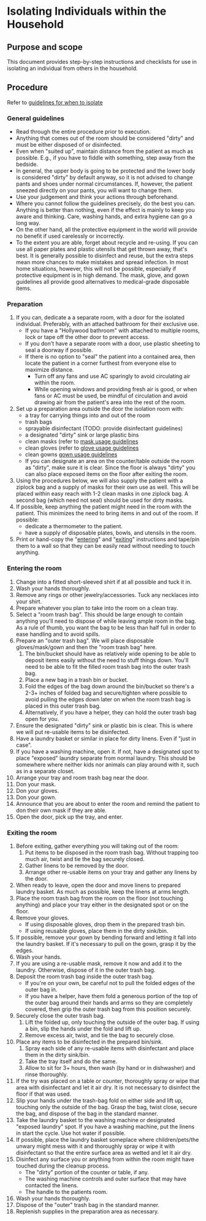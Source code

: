 # Isolating Individuals within the Household

## Purpose and scope

This document provides step-by-step instructions and checklists for use in isolating an individual from others in the household.

## Procedure

Refer to [guidelines for when to isolate](../standards/Household%20Isolation%20Standards.md#guidelines-for-when-to-isolate)

### General guidelines

* Read through the entire procedure prior to execution.
* Anything that comes out of the room should be considered "dirty" and must be either disposed of or disinfected.
* Even when "suited up", maintain distance from the patient as much as possible. E.g., if you have to fiddle with something, step away from the bedside.
* In general, the upper body is going to be protected and the lower body is considered "dirty" by default anyway, so it is not advised to change pants and shoes under normal circumstances. If, however, the patient sneezed directly on your pants, you will want to change them.
* Use your judgement and think your actions through beforehand.
* Where you cannot follow the guidelines precisely, do the best you can. Anything is better than nothing, even if the effect is mainly to keep you aware and thinking. Care, washing hands, and extra hygiene can go a long way.
* On the other hand, all the protective equipment in the world will provide no benefit if used carelessly or incorrectly.
* To the extent you are able, forget about recycle and re-using. If you can use all paper plates and plastic utensils that get thrown away, that's best. It is generally possible to disinfect and reuse, but the extra steps mean more chances to make mistakes and spread infection. In most home situations, however, this will not be possible, especially if protective equipment is in high  demand. The mask, glove, and gown guidelines all provide good alternatives to medical-grade disposable items.

### Preparation

1. If you can, dedicate a a separate room, with a door for the isolated individual. Preferably, with an attached bathroom for their exclusive use.
   * If you have a "Hollywood bathroom" with attached to multiple rooms, lock or tape off the other door to prevent access.
   * If you don't have a separate room with a door, use plastic sheeting to seal a doorway if possible.
   * If there is no option to "seal" the patient into a contained area, then locate the patient in a corner furthest from everyone else to maximize distance.
      * Turn off any fans and use AC sparingly to avoid circulating air within the room.
      * While opening windows and providing fresh air is good, or when fans or AC must be used, be mindful of circulation and avoid drawing air from the patient's area into the rest of the room.
2. Set up a preparation area outside the door the isolation room with:
   * a tray for carrying things into and out of the room
   * trash bags
   * sprayable disinfectant (TODO: provide disinfectant guidelines)
   * a designated "dirty" sink or large plastic bins
   * clean masks (refer to [mask usage guidelines](../Home%20Lockdown%20Framework.md#mask-usage-guidelines)
   * clean gloves (refer to [glove usage guidelines](../Home%20Lockdown%20Framework.md#gloves-usage-guidelines)
   * clean gowns [gown usage guidelines](../Home%20Lockdown%20Framework.md#gown-usage-guidelines)
   * If you can  designate an area on the counter/table outside the room as "dirty", make sure it is clear. Since the floor is always "dirty" you can also place exposed items on the floor after exiting the room.
3. Using the procedures below, we will also supply the patient with a ziplock bag and a supply of masks for their own use as well. This will be placed within easy reach with 1-2 clean masks in one ziplock bag. A second bag (which need not seal) should be used for dirty masks.
4. If possible, keep anything the patient might need in the room with the patient. This minimizes the need to bring items in and out of the room. If possible:
   * dedicate a thermometer to the patient.
   * have a supply of disposable plates, bowls, and utensils in the room.
5. Print or hand-copy the "[entering](#entering-the-room)" and "[exiting](#exiting-the-room)" instructions and tape/pin them to a wall so that they can be easily read without needing to touch anything.

### Entering the room

1. Change into a fitted short-sleeved shirt if at all possible and tuck it in.
2. Wash your hands thoroughly.
3. Remove any rings or other jewelry/accessories. Tuck any necklaces into your shirt.
4. Prepare whatever you plan to take into the room on a clean tray.
5. Select a "room trash bag". This should be large enough to contain anything you'll need to dispose of while leaving ample room in the bag. As a rule of thumb, you want the bag to be less than half full in order to ease handling and to avoid spills.
6. Prepare an "outer trash bag". We will place disposable gloves/mask/gown and then the "room trash bag" here.
   1. The bin/bucket should have as relatively wide opening to be able to deposit items easily without the need to stuff things down. You'll need to be able to fit the filled room trash bag into the outer trash bag.
   2. Place a new bag in a trash bin or bucket.
   3. Fold the edges of the bag down around the bin/bucket so there's a 2-3+ inches of folded bag and secure/tighten where possible to avoid pulling the edges down later on when the room trash bag is placed in this outer trash bag.
   4. Alternatively, if you have a helper, they can hold the outer trash bag open for you.
7. Ensure the designated "dirty" sink or plastic bin is clear. This is where we will put re-usable items to be disinfected.
8. Have a laundry basket or similar in place for dirty linens. Even if "just in case".
9. If you have a washing machine, open it. If not, have a designated spot to place "exposed" laundry separate from normal laundry. This should be somewhere where neither kids nor animals can play around with it, such as in a separate closet.
10. Arrange your tray and room trash bag near the door.
11. Don your mask.
12. Don your gloves.
13. Don your gown.
14. Announce that you are about to enter the room and remind the patient to don their own mask if they are able.
15. Open the door, pick up the tray, and enter.

### Exiting the room

1. Before exiting, gather everything you will taking out of the room:
   1. Put items to be disposed in the room trash bag. Without trapping too much air, twist and tie the bag securely closed.
   2. Gather linens to be removed by the door.
   3. Arrange other re-usable items on your tray and gather any linens by the door.
2. When ready to leave, open the door and move linens to prepared laundry basket. As much as possible, keep the linens at arms length.
3. Place the room trash bag from the room on the floor (not touching anything) and place your tray either in the designated spot or on the floor.
4. Remove your gloves.
   * If using disposable gloves, drop them in the prepared trash bin.
   * If using reusable gloves, place them in the dirty sink/bin.
5. If possible, remove your gown by bending forward and letting it fall into the laundry basket. If it's necessary to pull on the gown, grasp it by the edges.
6. Wash your hands.
7. If you are using a re-usable mask, remove it now and add it to the laundry. Otherwise, dispose of it in the outer trash bag.
8. Deposit the room trash bag inside the outer trash bag.
   * If you're on your own, be careful not to pull the folded edges of the outer bag in.
   * If you have a helper, have them  fold a generous portion of the top of the outer bag around their hands and arms so they are completely covered, then grip the outer trash bag from this position securely.
9. Securely close the outer trash bag.
   1. Lift the folded up, only touching the outside of the outer bag. If using a bin, slip the hands under the fold and lift up.
   2. Remove excess air, twist, and tie the bag to securely close.
9. Place any items to be disinfected in the prepared bin/sink.
   1. Spray each side of any re-usable items with disinfectant and place them in the dirty sink/bin.
   2. Take the tray itself and do the same.
   3. Allow to sit for 3+ hours, then wash (by hand or in dishwasher) and rinse thoroughly.
10. If the try was placed on a table or counter, thoroughly spray or wipe that area with disinfectant and let it air dry. It is not necessary to disinfect the floor if that was used.
11. Slip your hands under the trash-bag fold on either side and lift up, touching only the outside of the bag. Grasp the bag, twist close, secure the bag, and dispose of the bag in the standard manner.
12. Take the laundry basket to the washing machine or designated "exposed laundry" spot. If you have a washing machine, put the linens in start the cycle. Use hot water if possible.
13. If possible, place the laundry basket someplace where children/pets/the unwary might mess with it and thoroughly spray or wipe it with disinfectant so that the entire surface area as wetted and let it air dry.
14. Disinfect any surface you or anything from within the room might have touched during the cleanup process.
    * The "dirty" portion of the counter or table, if any.
    * The washing machine controls and outer surface that may have contacted the linens.
    * The handle to the patients room.
15. Wash your hands thoroughly.
16. Dispose of the "outer" trash bag in the standard manner.
17. Replenish supplies in the preparation area as necessary.
